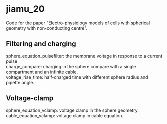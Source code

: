 # jiamu_20

Code for the paper "Electro-physiology models of cells with spherical geometry with non-conducting centre".<br />

## Filtering and charging  
sphere_equation_pulsefilter: the membrane voltage in response to a current pulse <br />
charge_compare: charging in the sphere compare with a single compartment and an infinite cable.<br />
voltage_rise_time: half-charged time with different sphere radius and pipette angle.<br />

## Voltage-clamp 
sphere_equation_vclamp: voltage clamp in the sphere geometry.<br />
cable_equation_vclamp: voltage clamp in cable equation.<br />

